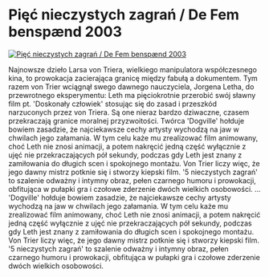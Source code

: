 Pięć nieczystych zagrań / De Fem benspænd 2003 
=============
[![Pięć nieczystych zagrań / De Fem benspænd 2003 ](http://vidos.pl/images/player.gif)](http://vidos.pl/piec-nieczystych-zagran-de-fem-benspaend-2003)

 Najnowsze dzieło Larsa von Triera, wielkiego manipulatora współczesnego kina, to prowokacja zacierająca granicę między fabułą a dokumentem. Tym razem von Trier wciągnął swego dawnego nauczyciela, Jorgena Letha, do przewrotnego eksperymentu: Leth ma pięciokrotnie przerobić swój sławny film pt. 'Doskonały człowiek' stosując się do zasad i przeszkód narzuconych przez von Triera. Są one nieraz bardzo dziwaczne, czasem przekraczają granice moralnej przyzwoitości. Twórca 'Dogville' hołduje bowiem zasadzie, że najciekawsze cechy artysty wychodzą na jaw w chwilach jego załamania. W tym celu każe mu zrealizować film animowany, choć Leth nie znosi animacji, a potem nakręcić jedną część wyłącznie z ujęć nie przekraczających pół sekundy, podczas gdy Leth jest znany z zamiłowania do długich scen i spokojnego montażu. Von Trier liczy więc, że jego dawny mistrz potknie się i stworzy kiepski film. '5 nieczystych zagrań' to szalenie odważny i intymny obraz, pełen czarnego humoru i prowokacji, obfitująca w pułapki gra i czołowe zderzenie dwóch wielkich osobowości.   ... 'Dogville' hołduje bowiem zasadzie, że najciekawsze cechy artysty wychodzą na jaw w chwilach jego załamania. W tym celu każe mu zrealizować film animowany, choć Leth nie znosi animacji, a potem nakręcić jedną część wyłącznie z ujęć nie przekraczających pół sekundy, podczas gdy Leth jest znany z zamiłowania do długich scen i spokojnego montażu. Von Trier liczy więc, że jego dawny mistrz potknie się i stworzy kiepski film. '5 nieczystych zagrań' to szalenie odważny i intymny obraz, pełen czarnego humoru i prowokacji, obfitująca w pułapki gra i czołowe zderzenie dwóch wielkich osobowości.
